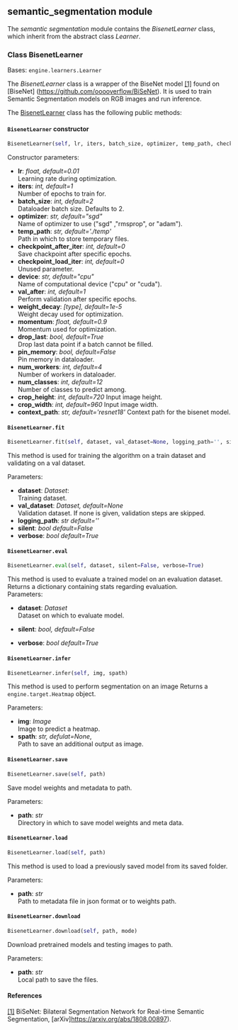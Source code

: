 ## semantic_segmentation module

The *semantic segmentation* module contains the *BisenetLearner* class, which inherit from the abstract class *Learner*.


### Class BisenetLearner
Bases: `engine.learners.Learner`

The *BisenetLearner* class is a wrapper of the BiseNet model [[1]](#bisenetp) found on [BiseNet] (https://github.com/ooooverflow/BiSeNet).
It is used to train Semantic Segmentation models on RGB images and run inference.





The [BisenetLearner](#src.opendr.perception.semantic_segmentation.bisenet.bisenet_learner.py) class has the
following public methods:

#### `BisenetLearner` constructor
```python
BisenetLearner(self, lr, iters, batch_size, optimizer, temp_path, checkpoint_after_iter, checkpoint_load_iter, device, val_after, weight_decay, momentum, drop_last, pin_memory, num_workers, num_classes, crop_height, crop_width, context_path)
```

Constructor parameters:
  - **lr**: *float, default=0.01*  
    Learning rate during optimization. 
  - **iters**: *int, default=1*  
    Number of epochs to train for. 
  - **batch_size**: *int, default=2*  
    Dataloader batch size. Defaults to 2.
  - **optimizer**: *str, default="sgd"*  
    Name of optimizer to use ("sgd" ,"rmsprop", or "adam"). 
  - **temp_path**: *str, default='./temp'*  
    Path in which to store temporary files. 
  - **checkpoint_after_iter**: *int, default=0*  
    Save chackpoint after specific epochs. 
  - **checkpoint_load_iter**: *int, default=0*  
    Unused parameter. 
  - **device**: *str, default="cpu"*  
    Name of computational device ("cpu" or "cuda"). 
  - **val_after**: *int, default=1*  
    Perform validation after specific epochs. 
  - **weight_decay**: *[type], default=1e-5*  
    Weight decay used for optimization. 
  - **momentum**: *float, default=0.9*  
    Momentum used for optimization. 
  - **drop_last**: *bool, default=True*  
    Drop last data point if a batch cannot be filled. 
  - **pin_memory**: *bool, default=False*  
    Pin memory in dataloader. 
  - **num_workers**: *int, default=4*  
    Number of workers in dataloader. 
  - **num_classes**: *int, default=12*  
    Number of classes to predict among. 
  - **crop_height**: *int, default=720*
    Input image height.
  - **crop_width**: *int, default=960*
    Input image width.
  - **context_path**: *str, default='resnet18'*
    Context path for the bisenet model.


#### `BisenetLearner.fit`
```python
BisenetLearner.fit(self, dataset, val_dataset=None, logging_path='', silent=False, verbose=True)
```

This method is used for training the algorithm on a train dataset and validating on a val dataset.

Parameters:
  - **dataset**: *Dataset*:  
    Training dataset.
  - **val_dataset**: *Dataset, default=None*  
    Validation dataset. If none is given, validation steps are skipped.
  - **logging_path**: *str default=''* 
  - **silent**: *bool default=False* 
  - **verbose**: *bool default=True*  


#### `BisenetLearner.eval`
```python
BisenetLearner.eval(self, dataset, silent=False, verbose=True)
```
This method is used to evaluate a trained model on an evaluation dataset.
Returns a dictionary containing stats regarding evaluation.  
Parameters:
  - **dataset**: *Dataset*  
    Dataset on which to evaluate model.
  - **silent**: *bool, default=False* 

  - **verbose**: *bool default=True*  




#### `BisenetLearner.infer`
```python
BisenetLearner.infer(self, img, spath)
```

This method is used to perform segmentation on an image
Returns a `engine.target.Heatmap` object.

Parameters:
  - **img**: *Image*  
    Image to predict a heatmap.
  - **spath**: *str, defulat=None*,   
    Path to save an additional output as image.  


#### `BisenetLearner.save`
```python
BisenetLearner.save(self, path)
```

Save model weights and metadata to path.

Parameters:
- **path**: *str*  
  Directory in which to save model weights and meta data.


#### `BisenetLearner.load`
```python
BisenetLearner.load(self, path)
```

This method is used to load a previously saved model from its saved folder.


Parameters:
- **path**: *str*  
  Path to metadata file in json format or to weights path.



#### `BisenetLearner.download`
```python
BisenetLearner.download(self, path, mode)
```

Download pretrained models and testing images to path.

Parameters:
- **path**: *str*  
  Local path to save the files.


#### References
<a name="bisenetp" href="https://arxiv.org/abs/1808.00897">[1]</a> BiSeNet: Bilateral Segmentation Network for Real-time Semantic Segmentation,
[arXiv]https://arxiv.org/abs/1808.00897).  
